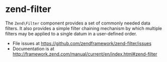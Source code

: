 # zend-filter

The `Zend\Filter` component provides a set of commonly needed data filters. It
also provides a simple filter chaining mechanism by which multiple filters may
be applied to a single datum in a user-defined order.


- File issues at https://github.com/zendframework/zend-filter/issues
- Documentation is at http://framework.zend.com/manual/current/en/index.html#zend-filter
